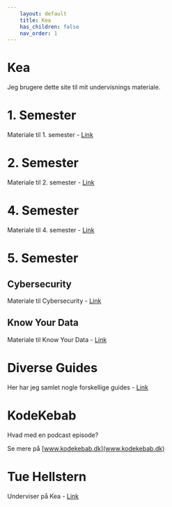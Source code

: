 ```yaml
---
    layout: default
    title: Kea
    has_children: false
    nav_order: 1
---
```

# Kea
Jeg brugere dette site til mit undervisnings materiale.

# 1. Semester
Materiale til 1. semester - [Link](./1_semester/index.md)

# 2. Semester
Materiale til 2. semester - [Link](./2_semester/index.md)

# 4. Semester
Materiale til 4. semester - [Link](./4_semester/index.md)

# 5. Semester
## Cybersecurity
Materiale til Cybersecurity - [Link](./cybersecurity/index.md)

## Know Your Data
Materiale til Know Your Data - [Link](./know-your-data/index.md)

# Diverse Guides
Her har jeg samlet nogle forskellige guides - [Link](./python/index.md)

# KodeKebab
Hvad med en podcast episode?

Se mere på [www.kodekebab.dk](www.kodekebab.dk) 

# Tue Hellstern
Underviser på Kea - [Link](./Tue-Hellstern/index.md)
